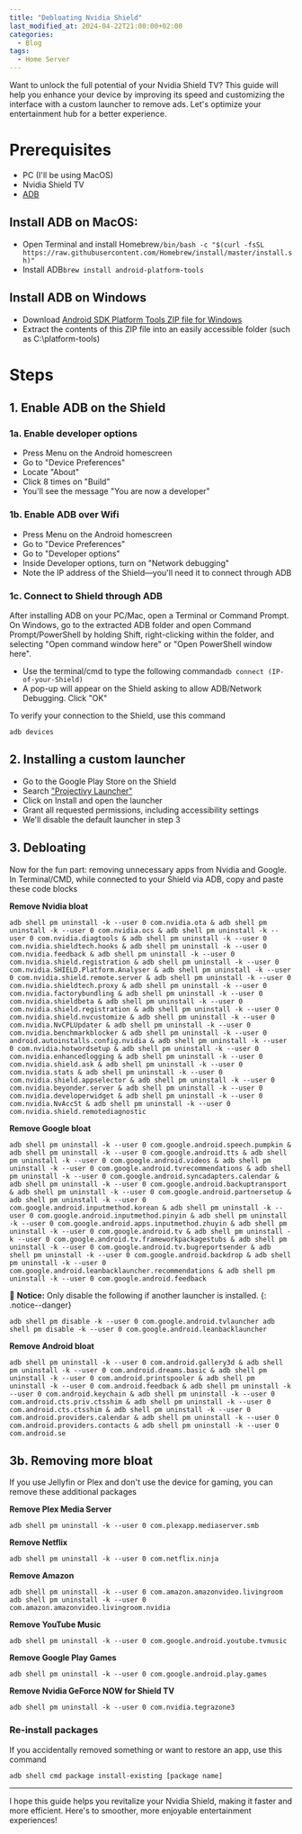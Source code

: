 ```yaml
---
title: "Debloating Nvidia Shield"
last_modified_at: 2024-04-22T21:00:00+02:00
categories:
  - Blog
tags:
  - Home Server
---
```


Want to unlock the full potential of your Nvidia Shield TV? This guide will help you enhance your device by improving its speed and customizing the interface with a custom launcher to remove ads. Let's optimize your entertainment hub for a better experience.

# **Prerequisites**

- PC (I'll be using MacOS)
- Nvidia Shield TV
- [ADB](https://www.xda-developers.com/install-adb-windows-macos-linux/#how-to-set-up-adb-on-your-computer)

## **Install ADB on MacOS:**

- Open Terminal and install Homebrew`/bin/bash -c "$(curl -fsSL https://raw.githubusercontent.com/Homebrew/install/master/install.sh)"`
- Install ADB`brew install android-platform-tools`

## **Install ADB on Windows**
    
- Download [Android SDK Platform Tools ZIP file for Windows](https://dl.google.com/android/repository/platform-tools-latest-windows.zip)
- Extract the contents of this ZIP file into an easily accessible folder (such as C:\platform-tools)

# **Steps**

## **1. Enable ADB on the Shield**

### **1a. Enable developer options**

- Press Menu on the Android homescreen
- Go to "Device Preferences"
- Locate "About"
- Click 8 times on "Build"
- You'll see the message "You are now a developer"

### **1b. Enable ADB over Wifi**

- Press Menu on the Android homescreen
- Go to "Device Preferences"
- Go to "Developer options"
- Inside Developer options, turn on "Network debugging"
- Note the IP address of the Shield—you'll need it to connect through ADB

### **1c. Connect to Shield through ADB**

After installing ADB on your PC/Mac, open a Terminal or Command Prompt. On Windows, go to the extracted ADB folder and open Command Prompt/PowerShell by holding Shift, right-clicking within the folder, and selecting "Open command window here" or "Open PowerShell window here".

- Use the terminal/cmd to type the following command`adb connect (IP-of-your-Shield)`
- A pop-up will appear on the Shield asking to allow ADB/Network Debugging. Click "OK"

To verify your connection to the Shield, use this command

`adb devices`

## **2. Installing a custom launcher**

- Go to the Google Play Store on the Shield
- Search ["Projectivy Launcher"](https://play.google.com/store/apps/details?id=com.spocky.projengmenu)
- Click on Install and open the launcher
- Grant all requested permissions, including accessibility settings
- We'll disable the default launcher in step 3

## **3. Debloating**

Now for the fun part: removing unnecessary apps from Nvidia and Google. In Terminal/CMD, while connected to your Shield via ADB, copy and paste these code blocks

**Remove Nvidia bloat**

`adb shell pm uninstall -k --user 0 com.nvidia.ota & adb shell pm uninstall -k --user 0 com.nvidia.ocs & adb shell pm uninstall -k --user 0 com.nvidia.diagtools & adb shell pm uninstall -k --user 0 com.nvidia.shieldtech.hooks & adb shell pm uninstall -k --user 0 com.nvidia.feedback & adb shell pm uninstall -k --user 0 com.nvidia.shield.registration & adb shell pm uninstall -k --user 0 com.nvidia.SHIELD.Platform.Analyser & adb shell pm uninstall -k --user 0 com.nvidia.shield.remote.server & adb shell pm uninstall -k --user 0 com.nvidia.shieldtech.proxy & adb shell pm uninstall -k --user 0 com.nvidia.factorybundling & adb shell pm uninstall -k --user 0 com.nvidia.shieldbeta & adb shell pm uninstall -k --user 0 com.nvidia.shield.registration & adb shell pm uninstall -k --user 0 com.nvidia.shield.nvcustomize & adb shell pm uninstall -k --user 0 com.nvidia.NvCPLUpdater & adb shell pm uninstall -k --user 0 com.nvidia.benchmarkblocker & adb shell pm uninstall -k --user 0 android.autoinstalls.config.nvidia & adb shell pm uninstall -k --user 0 com.nvidia.hotwordsetup & adb shell pm uninstall -k --user 0 com.nvidia.enhancedlogging & adb shell pm uninstall -k --user 0 com.nvidia.shield.ask & adb shell pm uninstall -k --user 0 com.nvidia.stats & adb shell pm uninstall -k --user 0 com.nvidia.shield.appselector & adb shell pm uninstall -k --user 0 com.nvidia.beyonder.server & adb shell pm uninstall -k --user 0 com.nvidia.developerwidget & adb shell pm uninstall -k --user 0 com.nvidia.NvAccSt & adb shell pm uninstall -k --user 0 com.nvidia.shield.remotediagnostic`

**Remove Google bloat**

`adb shell pm uninstall -k --user 0 com.google.android.speech.pumpkin & adb shell pm uninstall -k --user 0 com.google.android.tts & adb shell pm uninstall -k --user 0 com.google.android.videos & adb shell pm uninstall -k --user 0 com.google.android.tvrecommendations & adb shell pm uninstall -k --user 0 com.google.android.syncadapters.calendar & adb shell pm uninstall -k --user 0 com.google.android.backuptransport & adb shell pm uninstall -k --user 0 com.google.android.partnersetup & adb shell pm uninstall -k --user 0 com.google.android.inputmethod.korean & adb shell pm uninstall -k --user 0 com.google.android.inputmethod.pinyin & adb shell pm uninstall -k --user 0 com.google.android.apps.inputmethod.zhuyin & adb shell pm uninstall -k --user 0 com.google.android.tv & adb shell pm uninstall -k --user 0 com.google.android.tv.frameworkpackagestubs & adb shell pm uninstall -k --user 0 com.google.android.tv.bugreportsender & adb shell pm uninstall -k --user 0 com.google.android.backdrop & adb shell pm uninstall -k --user 0 com.google.android.leanbacklauncher.recommendations & adb shell pm uninstall -k --user 0 com.google.android.feedback`

🚨 **Notice:** Only disable the following if another launcher is installed.
{: .notice--danger}

`adb shell pm disable -k --user 0 com.google.android.tvlauncher
adb shell pm disable -k --user 0 com.google.android.leanbacklauncher`

**Remove Android bloat**

`adb shell pm uninstall -k --user 0 com.android.gallery3d & adb shell pm uninstall -k --user 0 com.android.dreams.basic & adb shell pm uninstall -k --user 0 com.android.printspooler & adb shell pm uninstall -k --user 0 com.android.feedback & adb shell pm uninstall -k --user 0 com.android.keychain & adb shell pm uninstall -k --user 0 com.android.cts.priv.ctsshim & adb shell pm uninstall -k --user 0 com.android.cts.ctsshim & adb shell pm uninstall -k --user 0 com.android.providers.calendar & adb shell pm uninstall -k --user 0 com.android.providers.contacts & adb shell pm uninstall -k --user 0 com.android.se`

## **3b. Removing more bloat**

If you use Jellyfin or Plex and don't use the device for gaming, you can remove these additional packages

**Remove Plex Media Server**

`adb shell pm uninstall -k --user 0 com.plexapp.mediaserver.smb`

**Remove Netflix**

`adb shell pm uninstall -k --user 0 com.netflix.ninja`

**Remove Amazon**

`adb shell pm uninstall -k --user 0 com.amazon.amazonvideo.livingroom
adb shell pm uninstall -k --user 0 com.amazon.amazonvideo.livingroom.nvidia`

**Remove YouTube Music**

`adb shell pm uninstall -k --user 0 com.google.android.youtube.tvmusic`

**Remove Google Play Games**

`adb shell pm uninstall -k --user 0 com.google.android.play.games`

**Remove Nvidia GeForce NOW for Shield TV**

`adb shell pm uninstall -k --user 0 com.nvidia.tegrazone3`

### **Re-install packages**

If you accidentally removed something or want to restore an app, use this command

`adb shell cmd package install-existing [package name]`

---

I hope this guide helps you revitalize your Nvidia Shield, making it faster and more efficient. Here's to smoother, more enjoyable entertainment experiences!
